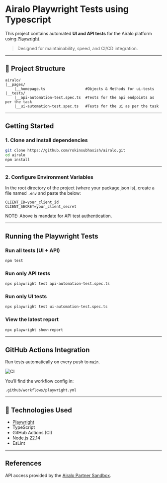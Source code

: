 # Airalo Playwright Tests using Typescript

This project contains automated **UI and API tests** for the Airalo platform using [Playwright](https://playwright.dev/).

> Designed for maintainability, speed, and CI/CD integration.

---

## 📁 Project Structure

```
airalo/
|__pages/
    |__homepage.ts                  #Objects & Methods for ui-tests
|__tests/
    |__api-automation-test.spec.ts  #Tests for the api endpoints as per the task
    |__ui-automation-test.spec.ts   #Tests for the ui as per the task
```

---

## Getting Started

### 1. Clone and install dependencies

```bash
git clone https://github.com/rokinsubhasish/airalo.git
cd airalo
npm install
```

---

### 2. Configure Environment Variables

In the root directory of the project (where your package.json is), create a file named `.env` and paste the below:

```
CLIENT_ID=your_client_id
CLIENT_SECRET=your_client_secret
```

NOTE: Above is mandate for API test authentication.

---

## Running the Playwright Tests

### Run all tests (UI + API)

```bash
npm test
```

### Run only API tests

```bash
npx playwright test api-automation-test.spec.ts
```

### Run only UI tests

```bash
npx playwright test ui-automation-test.spec.ts
```

### View the latest report

```bash
npx playwright show-report
```

---

## GitHub Actions Integration

Run tests automatically on every push to `main`.

![CI](https://github.com/rokinsubhasish/airalo/actions/workflows/playwright.yml/badge.svg)

You’ll find the workflow config in:

```
.github/workflows/playwright.yml
```

---

## 🧱 Technologies Used

- [Playwright](https://playwright.dev/)
- TypeScript
- GitHub Actions (CI)
- Node.js 22.14
- EsLint

---

## References

API access provided by the [Airalo Partner Sandbox](https://www.airalo.com/partners).
